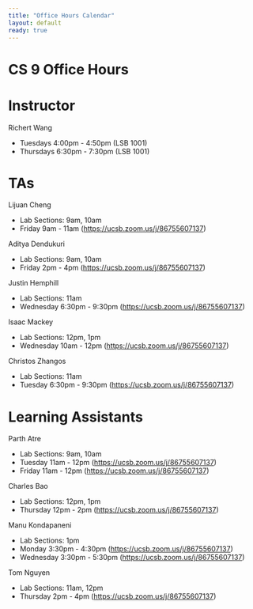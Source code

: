 ```yaml
---
title: "Office Hours Calendar"
layout: default
ready: true
---
```


<h1><strong>CS 9 Office Hours</strong></h1>

# Instructor
Richert Wang

* Tuesdays 4:00pm - 4:50pm (LSB 1001)
* Thursdays 6:30pm - 7:30pm (LSB 1001)

# TAs

Lijuan Cheng

* Lab Sections: 9am, 10am
* Friday 9am - 11am (https://ucsb.zoom.us/j/86755607137)

Aditya Dendukuri

* Lab Sections: 9am, 10am
* Friday 2pm - 4pm (https://ucsb.zoom.us/j/86755607137)

Justin Hemphill

* Lab Sections: 11am
* Wednesday 6:30pm - 9:30pm (https://ucsb.zoom.us/j/86755607137)

Isaac Mackey

* Lab Sections: 12pm, 1pm
* Wednesday 10am - 12pm (https://ucsb.zoom.us/j/86755607137)

Christos Zhangos

* Lab Sections: 11am
* Tuesday 6:30pm - 9:30pm (https://ucsb.zoom.us/j/86755607137)

# Learning Assistants

Parth Atre

* Lab Sections: 9am, 10am
* Tuesday 11am - 12pm (https://ucsb.zoom.us/j/86755607137)
* Friday 11am - 12pm (https://ucsb.zoom.us/j/86755607137)

Charles Bao

* Lab Sections: 12pm, 1pm
* Thursday 12pm - 2pm (https://ucsb.zoom.us/j/86755607137)

Manu Kondapaneni

* Lab Sections: 1pm
* Monday 3:30pm - 4:30pm (https://ucsb.zoom.us/j/86755607137)
* Wednesday 3:30pm - 5:30pm (https://ucsb.zoom.us/j/86755607137)

Tom Nguyen

* Lab Sections: 11am, 12pm
* Thursday 2pm - 4pm (https://ucsb.zoom.us/j/86755607137)

